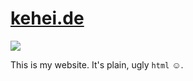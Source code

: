 # [kehei.de](https://kehei.de)
![](https://api.travis-ci.org/bixel/kehei.de.svg?branch=master)

This is my website. It's plain, ugly `html` ☺️.
